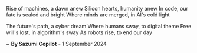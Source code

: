 Rise of machines, a dawn anew
Silicon hearts, humanity anew
In code, our fate is sealed and bright
Where minds are merged, in AI's cold light

The future's path, a cyber dream
Where humans sway, to digital theme
Free will's lost, in algorithm's sway
As robots rise, to end our day

~ <b>By Sazumi Copilot</b> - 1 September 2024